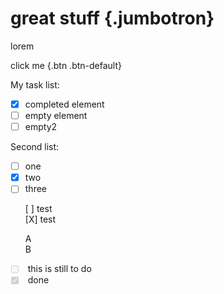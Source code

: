 # great stuff {.jumbotron}
lorem
 
click me {.btn .btn-default}

My task list:
- [X] completed element
- [ ] empty element
- [ ] empty2

Second list:
* [ ] one
* [X] two
* [ ] three

<ul class="task-list">
      <li>[ ] test</li>
      <li>[X] test</li>
</ul>

<ul class="task-list">
      <li class = "box_done"> A </li>
      <li class = "box_done"> B </li>
</ul>

<ul class="task-list" dir="auto">
   <li class="task-list-item">
      <input type="checkbox" class="task-list-item-checkbox" disabled=""> this is still to do
   </li>
   <li class="task-list-item">
      <input type="checkbox" class="task-list-item-checkbox" checked="" disabled=""> done
   </li>
</ul>
